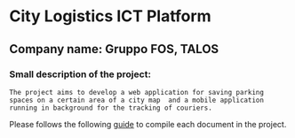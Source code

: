 # City Logistics ICT Platform
## Company name: Gruppo FOS, TALOS
### Small description of the project: 
    The project aims to develop a web application for saving parking spaces on a certain area of a city map  and a mobile application running in background for the tracking of couriers.


Please follows the following
[guide](https://guides.github.com/features/mastering-markdown/) to
compile each document in the project.
